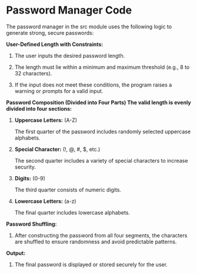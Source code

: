 # Password Manager Code

The password manager in the src module uses the following logic to generate strong, secure passwords:

**User-Defined Length with Constraints:**

1. The user inputs the desired password length.

2. The length must lie within a minimum and maximum threshold (e.g., 8 to 32 characters).

3. If the input does not meet these conditions, the program raises a warning or prompts for a valid input.

**Password Composition (Divided into Four Parts)
The valid length is evenly divided into four sections:**

1. **Uppercase Letters:** (A-Z)

   The first quarter of the password includes randomly selected uppercase alphabets.

2. **Special Character:** (!, @, #, $, etc.)

   The second quarter includes a variety of special characters to increase security.

3. **Digits:** (0-9)

   The third quarter consists of numeric digits.

4. **Lowercase Letters:** (a-z)

    The final quarter includes lowercase alphabets.

**Password Shuffling:**

1. After constructing the password from all four segments,   the characters are shuffled to ensure randomness and avoid predictable patterns.

**Output:**

1. The final password is displayed or stored securely for the user.
